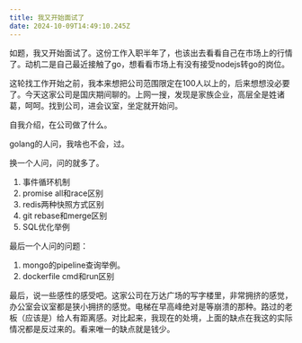 ```yaml
---
title: 我又开始面试了
date: 2024-10-09T14:49:10.245Z
---
```


如题，我又开始面试了。这份工作入职半年了，也该出去看看自己在市场上的行情了。动机二是自己最近接触了go，想看看市场上有没有接受nodejs转go的岗位。

这轮找工作开始之前，我本来想把公司范围限定在100人以上的，后来想想没必要了。今天这家公司是国庆期间聊的。上网一搜，发现是家族企业，高层全是姓诸葛，呵呵。找到公司，进会议室，坐定就开始问。

自我介绍，在公司做了什么。

golang的人问，我啥也不会，过。

换一个人问，问的就多了。

1. 事件循环机制
2. promise all和race区别
3. redis两种快照方式区别
4. git rebase和merge区别
5. SQL优化举例

最后一个人问的问题：

1. mongo的pipeline查询举例。
2. dockerfile cmd和run区别

最后，说一些感性的感受吧。这家公司在万达广场的写字楼里，非常拥挤的感觉，办公室会议室都是狭小拥挤的感觉。电梯在早高峰绝对是等崩溃的那种。路过的老板（应该是）给人有距离感。对比起来，我现在的处境，上面的缺点在我这的实际情况都是反过来的。看来唯一的缺点就是钱少。

